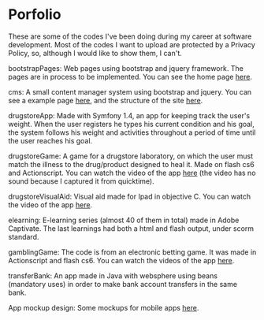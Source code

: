 # Porfolio

These are some of the codes I've  been doing during my career at software development.  Most of the codes I want to upload are protected by a Privacy Policy, so, although I would like to show them, I can't.

bootstrapPages: Web pages using bootstrap and jquery framework. The pages are in process to be implemented. You can see the home page <a href="http://goo.gl/Dv7ovK" target="_blank">here</a>.

cms: A small content manager system using bootstrap and jquery. You can see a example page <a href="http://goo.gl/ecpUXo" target="_blank">here</a>, and the structure of the site <a href="http://goo.gl/zGoe7p" target="_blank">here</a>. 

drugstoreApp: Made with Symfony 1.4, an app for keeping track the user's weight. When the user registers he types his current condition and his goal, the system follows his weight and activities throughout a period of time until the user reaches his goal.

drugstoreGame: A game for a drugstore laboratory, on which the user must match the illness to the drug/product designed to heal it. Made on flash cs6 and Actionscript. You can watch the video of the app  <a href="http://goo.gl/p2j8DJ" target="_blank">here</a> (the video has no sound because I captured it from quicktime).
 
drugstoreVisualAid: Visual aid made for Ipad in objective C. You can watch the video of the app <a href="http://goo.gl/QJHRON" target="_blank">here</a>.

elearning: E-learning series (almost 40 of them in total) made in Adobe Captivate. The last learnings had both a html and flash output, under scorm standard.

gamblingGame:  The code is from an electronic betting game. It was made in Actionscript and flash cs6. You can watch the videos of the app <a href="http://goo.gl/aZJXsM" target="_blank">here</a>.

transferBank: An app made in Java with websphere using beans (mandatory uses) in order to make bank account transfers in the same bank.

App mockup design: Some mockups for mobile apps <a href="http://goo.gl/JBfulR" target="_blank">here</a>. 
